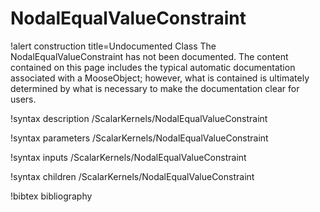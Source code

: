 <!-- MOOSE Documentation Stub: Remove this when content is added. -->

# NodalEqualValueConstraint

!alert construction title=Undocumented Class
The NodalEqualValueConstraint has not been documented. The content contained on this page includes the
typical automatic documentation associated with a MooseObject; however, what is contained is
ultimately determined by what is necessary to make the documentation clear for users.

!syntax description /ScalarKernels/NodalEqualValueConstraint

!syntax parameters /ScalarKernels/NodalEqualValueConstraint

!syntax inputs /ScalarKernels/NodalEqualValueConstraint

!syntax children /ScalarKernels/NodalEqualValueConstraint

!bibtex bibliography
